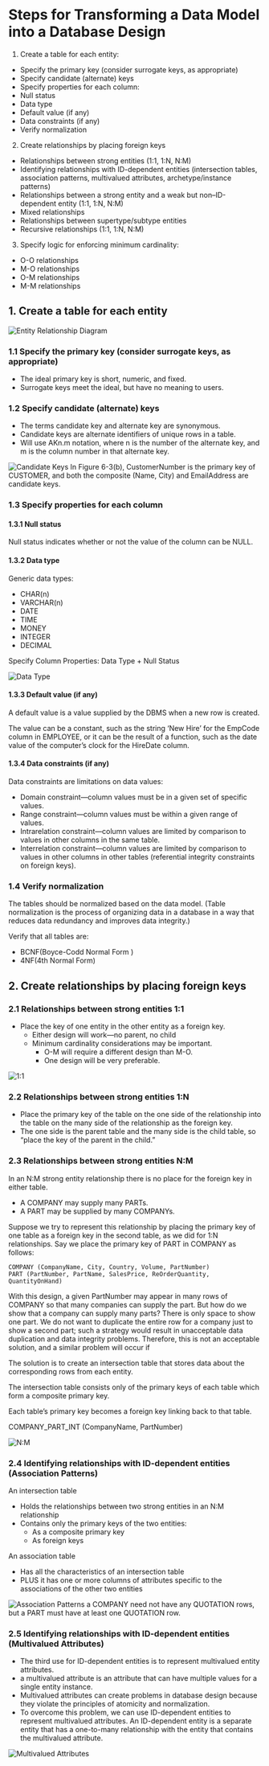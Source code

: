 # Steps for Transforming a ​Data Model into a Database Design

1. Create a table for each entity:
- Specify the primary key (consider surrogate keys, as appropriate)
- Specify candidate (alternate) keys
- Specify properties for each column:
 - Null status
 - Data type
 - Default value (if any)
 - Data constraints (if any)
- Verify normalization
2. Create relationships by placing foreign keys
- Relationships between strong entities (1:1, 1:N, N:M)
- Identifying relationships with ID-dependent entities (intersection tables,
 association patterns, multivalued attributes, archetype/instance patterns)
- Relationships between a strong entity and a weak but non–ID-dependent
 entity (1:1, 1:N, N:M)
- Mixed relationships
- Relationships between supertype/subtype entities
- Recursive relationships (1:1, 1:N, N:M)
3. Specify logic for enforcing minimum cardinality:
- O-O relationships
- M-O relationships
- O-M relationships
- M-M relationships

## 1. Create a table for each entity

![Entity Relationship Diagram](/imgs/dbd1.png)

### 1.1 Specify the primary key (consider surrogate keys, as appropriate)

- The ideal primary key is short, numeric, and fixed.​
- Surrogate keys meet the ideal, but have no meaning to users.

### 1.2 Specify candidate (alternate) keys

- The terms candidate key and alternate key are synonymous.​
- Candidate keys are alternate identifiers of unique rows in a table.​
- Will use AKn.m notation, where n is the number of the alternate key, and m is the column number in that alternate key.

![Candidate Keys](/imgs/dbd2.png)
In Figure 6-3(b), CustomerNumber is the primary key of CUSTOMER, and both the composite (Name, City) and EmailAddress are
candidate keys.

### 1.3 Specify properties for each column

#### 1.3.1 Null status

Null status indicates whether or not the value of the column can be NULL.

#### 1.3.2 Data type

Generic data types:​
- CHAR(n)​
- VARCHAR(n)​
- DATE​
- TIME​
- MONEY​
- INTEGER​
- DECIMAL

Specify Column Properties:​ Data Type + Null Status

![Data Type](/imgs/dbd3.png)

#### 1.3.3 Default value (if any)

A default value is a value supplied by the DBMS when a new row is created.

The value can be a constant, such as the string ‘New Hire’ for the EmpCode column in EMPLOYEE, or it can be the result of a function, such as the date value of the computer’s clock for the HireDate column.

#### 1.3.4 Data constraints (if any)

Data constraints are limitations on data values:​
- Domain constraint—column values must be in a given set of specific values.​
- Range constraint—column values must be within a given range of values.​
- Intrarelation constraint—column values are limited by comparison to values in other columns in the same table.​
- Interrelation constraint—column values are limited by comparison to values in other columns in other tables (referential integrity constraints on foreign keys).

### 1.4 Verify normalization

The tables should be normalized based on the data model.​ (Table normalization is the process of organizing data in a database in a way that reduces data redundancy and improves data integrity.)

Verify that all tables are:​
- BCNF​(Boyce-Codd Normal Form )
- 4NF(4th Normal Form)

## 2. Create relationships by placing foreign keys

### 2.1 Relationships between strong entities 1:1

- Place the key of one entity in the other entity as a foreign key.​
    - Either design will work—no parent, no child​
    - Minimum cardinality considerations may be important.​
        - O-M will require a different design than M-O.​
        - One design will be very preferable.

![1:1](/imgs/dbd4.png)


### 2.2 Relationships between strong entities 1:N

- Place the primary key of the table on the one side of the relationship into the table on the many side of the relationship as the foreign key.​
- The one side is the parent table and the many side is the child table, so “place the key of the parent in the child.”

### 2.3 Relationships between strong entities N:M

In an N:M strong entity relationship there is no place for the foreign key in either table.​
- A COMPANY may supply many PARTs.​
- A PART may be supplied by many COMPANYs.

Suppose we try to represent this relationship by placing the primary key of one table as a foreign key in the second table, as we did for 1:N relationships. Say we place the primary key of PART in COMPANY as follows:
```
COMPANY (CompanyName, City, Country, Volume, PartNumber)
PART (PartNumber, PartName, SalesPrice, ReOrderQuantity, QuantityOnHand)
```

With this design, a given PartNumber may appear in many rows of COMPANY so that many companies can supply the part. But how do we show that a company can supply many parts? There is only space to show one part. We do not want to duplicate the entire row for a company just to show a second part; such a strategy would result in unacceptable data duplication and data integrity problems. Therefore, this is not an acceptable solution, and a similar problem will occur if 

The solution is to create an intersection table that stores data about the corresponding rows from each entity.​

The intersection table consists only of the primary keys of each table which form a composite primary key.​

Each table’s primary key becomes a foreign key linking back to that table.​

COMPANY_PART_INT (CompanyName, PartNumber)

![N:M](/imgs/dbd5.png)

### 2.4 Identifying relationships with ID-dependent entities (Association Patterns)

An intersection table​
- Holds the relationships between two strong entities in an N:M relationship​
- Contains only the primary keys of the two entities:​
    - As a composite primary key​
    - As foreign keys​

An association table​
- Has all the characteristics of an intersection table​
- PLUS it has one or more columns of attributes specific to the associations of the other two entities

![Association Patterns](/imgs/dbd6.png)
a COMPANY need not have any QUOTATION rows, but a PART must have at least one
QUOTATION row.

### 2.5 Identifying relationships with ID-dependent entities (Multivalued Attributes)

- The third use for ID-dependent entities is to represent multivalued entity attributes. 
- a multivalued attribute is an attribute that can have multiple values for a single entity instance. 
- Multivalued attributes can create problems in database design because they violate the principles of atomicity and normalization. 
- To overcome this problem, we can use ID-dependent entities to represent multivalued attributes. An ID-dependent entity is a separate entity that has a one-to-many relationship with the entity that contains the multivalued attribute.

![Multivalued Attributes](/imgs/dbd7.png)